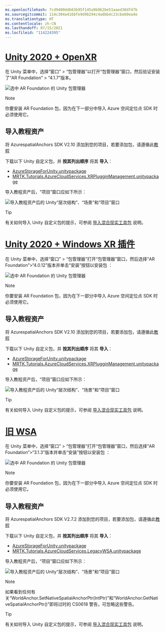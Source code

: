 ```yaml
---
ms.openlocfilehash: 7cd9400ddb83b95f145a9b962be51aaed30df47b
ms.sourcegitcommit: 114c304a416bfe9d9b294c4adbb4c23cbe60ea4e
ms.translationtype: HT
ms.contentlocale: zh-CN
ms.lasthandoff: 07/15/2021
ms.locfileid: "114224395"
---
```

# <a name="unity-2020--openxr"></a>[Unity 2020 + OpenXR](#tab/openxr)

在 Unity 菜单中，选择“窗口” > “包管理器”以打开“包管理器”窗口，然后验证安装了“AR Foundation” > “4.1.7”版本。

![选中 AR Foundation 的 Unity 包管理器](../images/mr-learning-asa/asa-02-section3-step1-1-OpenXR.png)

> [!NOTE]
> 你要安装 AR Foundation 包，因为在下一部分中导入 Azure 空间定位点 SDK 时必须使用它。

## <a name="importing-the-tutorial-assets"></a>导入教程资产

将 AzurespatialAnchors SDK V2.10 添加到您的项目，若要添加包，请遵循此[教程](/azure/spatial-anchors/how-tos/setup-unity-project?tabs=UPMPackage)

下载以下 Unity 自定义包，并 **按其列出顺序** 将其 **导入**：

* [AzureStorageForUnity.unitypackage](https://github.com/microsoft/MixedRealityLearning/releases/download/azure-cloud-services-v2.4.0/AzureStorageForUnity.unitypackage)
* [MRTK.Tutorials.AzureCloudServices.XRPlugginManagement.unitypackage](https://github.com/microsoft/MixedRealityLearning/releases/download/azure-cloud-services-v2.4.0/MRTK.Tutorials.AzureCloudServices.XRPlugginManagement.unitypackage)

导入教程资产后，“项目”窗口应如下所示：

![导入教程资产后的 Unity“层次结构”、“场景”和“项目”窗口](../images/mr-learning-azure/tutorial1-section4-step1-1-OpenXR.png)

> [!TIP]
> 有关如何导入 Unity 自定义包的提示，可参阅 [导入混合现实工具包](../mr-learning-base-04.md#importing-the-tutorial-assets) 说明。

# <a name="unity-2020--windows-xr-plugin"></a>[Unity 2020 + Windows XR 插件](#tab/winxr)

在 Unity 菜单中，选择“窗口” > “包管理器”打开“包管理器”窗口，然后选择“AR Foundation”>“4.0.12”版本并单击“安装”按钮以安装包   ：

![选中 AR Foundation 的 Unity 包管理器](../images/mr-learning-asa/asa-02-section3-step1-1-XRSDK.png)

> [!NOTE]
> 你要安装 AR Foundation 包，因为在下一部分中导入 Azure 空间定位点 SDK 时必须使用它。

## <a name="importing-the-tutorial-assets"></a>导入教程资产

将 AzurespatialAnchors SDK V2.10 添加到您的项目，若要添加包，请遵循此[教程](/azure/spatial-anchors/how-tos/setup-unity-project?tabs=UPMPackage)

下载以下 Unity 自定义包，并 **按其列出顺序** 将其 **导入**：

* [AzureStorageForUnity.unitypackage](https://github.com/microsoft/MixedRealityLearning/releases/download/azure-cloud-services-v2.4.0/AzureStorageForUnity.unitypackage)
* [MRTK.Tutorials.AzureCloudServices.XRPlugginManagement.unitypackage](https://github.com/microsoft/MixedRealityLearning/releases/download/azure-cloud-services-v2.4.0/MRTK.Tutorials.AzureCloudServices.XRPlugginManagement.unitypackage)

导入教程资产后，“项目”窗口应如下所示：

![导入教程资产后的 Unity“层次结构”、“场景”和“项目”窗口](../images/mr-learning-azure/tutorial1-section4-step1-1-XRSDK.png)

> [!TIP]
> 有关如何导入 Unity 自定义包的提示，可参阅 [导入混合现实工具包](../mr-learning-base-04.md#importing-the-tutorial-assets) 说明。

# <a name="legacy-wsa"></a>[旧 WSA](#tab/wsa)

在 Unity 菜单中，选择“窗口” > “包管理器”打开“包管理器”窗口，然后选择“AR Foundation”>“3.1.3”版本并单击“安装”按钮以安装包   ：

![选中 AR Foundation 的 Unity 包管理器](../images/mr-learning-asa/asa-02-section3-step1-1-Legacy.png)

> [!NOTE]
> 你要安装 AR Foundation 包，因为在下一部分中导入 Azure 空间定位点 SDK 时必须使用它。

## <a name="importing-the-tutorial-assets"></a>导入教程资产

将 AzurespatialAnchors SDK V2.7.2 添加到您的项目，若要添加包，请遵循此[教程](/azure/spatial-anchors/how-tos/setup-unity-project?tabs=UPMPackage)

下载以下 Unity 自定义包，并 **按其列出顺序** 将其 **导入**：

* [AzureStorageForUnity.unitypackage](https://github.com/microsoft/MixedRealityLearning/releases/download/azure-cloud-services-v2.4.0/AzureStorageForUnity.unitypackage)
* [MRTK.Tutorials.AzureCloudServices.LegacyWSA.unitypackage](https://github.com/microsoft/MixedRealityLearning/releases/download/azure-cloud-services-v2.4.0/MRTK.Tutorials.AzureCloudServices.LegacyWSA.unitypackage)

导入教程资产后，“项目”窗口应如下所示：

![导入教程资产后的 Unity“层次结构”、“场景”和“项目”窗口](../images/mr-learning-azure/tutorial1-section4-step1-1-Legacy.png)

> [!NOTE]
> 如果看到任何有关“WorldAnchor.SetNativeSpatialAnchorPtr(IntPtr)”和“WorldAnchor.GetNativeSpatialAnchorPtr()”即将过时的 CS0618 警告，可忽略这些警告。

> [!TIP]
> 有关如何导入 Unity 自定义包的提示，可参阅 [导入混合现实工具包](../mr-learning-base-04.md#importing-the-tutorial-assets) 说明。

